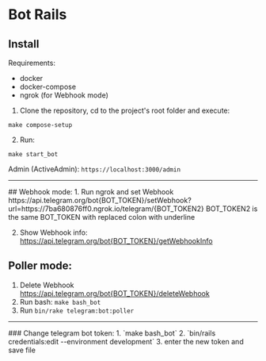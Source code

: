 # Bot Rails

## Install

Requirements:

- docker
- docker-compose
- ngrok (for Webhook mode)

1. Clone the repository, cd to the project's root folder and execute:

```
make compose-setup
```

2. Run:

```
make start_bot
```

Admin (ActiveAdmin): `https://localhost:3000/admin`

<hr>
## Webhook mode:
1. Run ngrok and set Webhook
https://api.telegram.org/bot{BOT_TOKEN}/setWebhook?url=https://7ba680876ff0.ngrok.io/telegram/{BOT_TOKEN2}
BOT_TOKEN2 is the same BOT_TOKEN with replaced colon with underline

2. Show Webhook info:
   https://api.telegram.org/bot{BOT_TOKEN}/getWebhookInfo
   <br>

## Poller mode:

1. Delete Webhook
   https://api.telegram.org/bot{BOT_TOKEN}/deleteWebhook
2. Run bash: `make bash_bot`
3. Run `bin/rake telegram:bot:poller`

<hr>
### Change telegram bot token:
1. `make bash_bot`
2. `bin/rails credentials:edit --environment development`
3. enter the new token and save file
